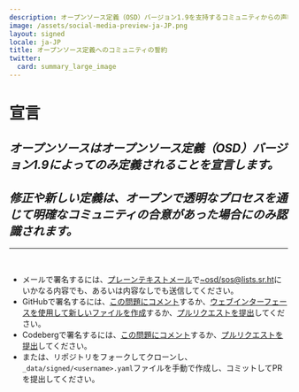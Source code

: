 ```yaml
---
description: オープンソース定義（OSD）バージョン1.9を支持するコミュニティからの声明
image: /assets/social-media-preview-ja-JP.png
layout: signed
locale: ja-JP
title: オープンソース定義へのコミュニティの誓約
twitter:
  card: summary_large_image
---
```

# **宣言**

## *オープンソースはオープンソース定義（OSD）バージョン1.9によってのみ定義されることを宣言します。*

## *修正や新しい定義は、オープンで透明なプロセスを通じて明確なコミュニティの合意があった場合にのみ認識されます。*

---
<br>

- メールで署名するには、[プレーンテキストメール](https://useplaintext.email/)で[~osd/sos@lists.sr.ht](mailto:~osd/sos@lists.sr.ht)にいかなる内容でも、あるいは内容なしでも送信してください。
- GitHubで署名するには、[この問題にコメント](https://github.com/OpenSourceDefinition/sos/issues/1)するか、[ウェブインターフェースを使用して新しいファイルを作成](https://github.com/OpenSourceDefinition/sos/new/main/_data/signed)するか、[プルリクエストを提出](https://github.com/OpenSourceDefinition/sos/pulls)してください。
- Codebergで署名するには、[この問題にコメント](https://codeberg.org/osd/sos/issues/1)するか、[プルリクエストを提出](https://codeberg.org/osd/sos/pulls)してください。
- または、リポジトリをフォークしてクローンし、`_data/signed/<username>.yaml`ファイルを手動で作成し、コミットしてPRを提出してください。